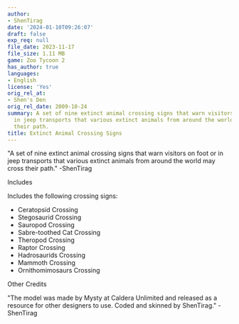 ```yaml
---
author:
- ShenTirag
date: '2024-01-10T09:26:07'
draft: false
exp_req: null
file_date: 2023-11-17
file_size: 1.11 MB
game: Zoo Tycoon 2
has_author: true
languages:
- English
license: 'Yes'
orig_rel_at:
- Shen's Den
orig_rel_date: 2009-10-24
summary: A set of nine extinct animal crossing signs that warn visitors on foot or
  in jeep transports that various extinct animals from around the world may cross
  their path.
title: Extinct Animal Crossing Signs
---
```




"A set of nine extinct animal crossing signs that warn visitors on foot or in jeep transports that various extinct animals from around the world may cross their path."
\-ShenTirag


Includes


Includes the following crossing signs:

- Ceratopsid Crossing
- Stegosaurid Crossing
- Sauropod Crossing
- Sabre-toothed Cat Crossing
- Theropod Crossing
- Raptor Crossing
- Hadrosaurids Crossing
- Mammoth Crossing
- Ornithomimosaurs Crossing


Other Credits


"The model was made by Mysty at Caldera Unlimited and released as a resource for other designers to use. Coded and skinned by ShenTirag."
\-ShenTirag